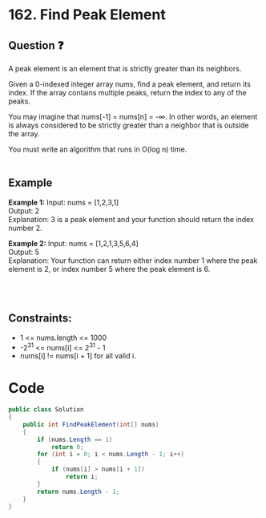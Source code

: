 # 162. Find Peak Element
## Question ❓ <br>
A peak element is an element that is strictly greater than its neighbors.

Given a 0-indexed integer array nums, find a peak element, and return its index. If the array contains multiple peaks, return the index to any of the peaks.

You may imagine that nums[-1] = nums[n] = -∞. In other words, an element is always considered to be strictly greater than a neighbor that is outside the array.

You must write an algorithm that runs in O(log n) time.
<br><br>

## Example

__Example 1:__
Input: nums = [1,2,3,1]   
Output: 2  
Explanation:  3 is a peak element and your function should return the index number 2.
<br>

__Example 2:__  Input: nums = [1,2,1,3,5,6,4]    
Output: 5   
Explanation: Your function can return either index number 1 where the peak element is 2, or index number 5 where the peak element is 6.

<br>

<br>
  
## Constraints:

- 1 <= nums.length <= 1000
- -2<sup>31</sup> <= nums[i] <= 2<sup>31</sup> - 1
- nums[i] != nums[i + 1] for all valid i.

# Code
```c#
public class Solution
{
    public int FindPeakElement(int[] nums)
    {
        if (nums.Length == 1)
            return 0;
        for (int i = 0; i < nums.Length - 1; i++)
        {
            if (nums[i] > nums[i + 1])
                return i;
        }
        return nums.Length - 1;
    }
}
```
